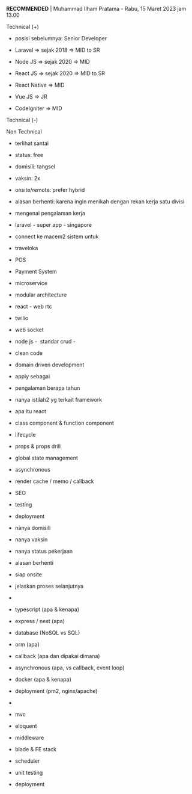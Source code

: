 **RECOMMENDED** | Muhammad Ilham Pratama - Rabu, 15 Maret 2023 jam 13.00  

  

Technical (+)  

- posisi sebelumnya: Senior Developer  
    
- Laravel => sejak 2018 => MID to SR  
    
- Node JS => sejak 2020 => MID  
    
- React JS => sejak 2020 => MID to SR  
    
- React Native => MID  
    
- Vue JS => JR  
    
- CodeIgniter => MID  
    

Technical (-)  

  

Non Technical  

- terlihat santai  
    
- status: free  
    
- domisili: tangsel  
    
- vaksin: 2x  
    
- onsite/remote: prefer hybrid  
    
- alasan berhenti: karena ingin menikah dengan rekan kerja satu divisi  
    

  

  

- mengenai pengalaman kerja  
    

- laravel - super app - singapore  
    

- connect ke macem2 sistem untuk  
    
- traveloka  
    
- POS  
    
- Payment System  
    
- microservice  
    
- modular architecture  
    

- react - web rtc  
    

- twilio  
    
- web socket  
    

- node js -  standar crud -  
    

- clean code  
    
- domain driven development  
    

- apply sebagai  
    
- pengalaman berapa tahun  
    
- nanya istilah2 yg terkait framework  
    

- apa itu react  
    
- class component & function component  
    
- lifecycle  
    
- props & props drill  
    
- global state management  
    
- asynchronous  
    
- render cache / memo / callback  
    
- SEO  
    
- testing  
    
- deployment  
    

- nanya domisili  
    
- nanya vaksin  
    
- nanya status pekerjaan  
    
- alasan berhenti  
    
- siap onsite  
    
- jelaskan proses selanjutnya  
    

  

-   
    

- typescript (apa & kenapa)  
    
- express / nest (apa)  
    
- database (NoSQL vs SQL)  
    
- orm (apa)  
    
- callback (apa dan dipakai dimana)  
    
- asynchronous (apa, vs callback, event loop)  
    
- docker (apa & kenapa)  
    
- deployment (pm2, nginx/apache)  
    

  

-   
    

- mvc  
    
- eloquent  
    
- middleware  
    
- blade & FE stack  
    
- scheduler  
    
- unit testing  
    
- deployment